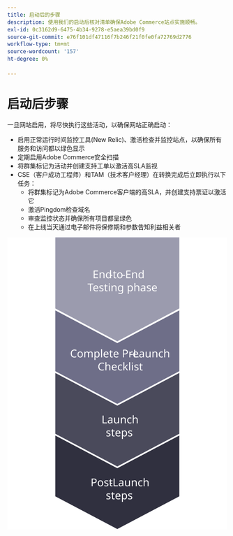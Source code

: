 ```yaml
---
title: 启动后的步骤
description: 使用我们的启动后核对清单确保Adobe Commerce站点实施顺畅。
exl-id: 0c3162d9-6475-4b34-9278-e5aea39bd0f9
source-git-commit: e76f101df47116f7b246f21f0fe0fa72769d2776
workflow-type: tm+mt
source-wordcount: '157'
ht-degree: 0%

---
```


# 启动后步骤

一旦网站启用，将尽快执行这些活动，以确保网站正确启动：

- 启用正常运行时间监控工具(New Relic)、激活检查并监控站点，以确保所有服务和访问都以绿色显示
- 定期启用Adobe Commerce安全扫描
- 将群集标记为活动并创建支持工单以激活高SLA监视
- CSE（客户成功工程师）和TAM（技术客户经理）在转换完成后立即执行以下任务：
   - 将群集标记为Adobe Commerce客户端的高SLA，并创建支持票证以激活它
   - 激活Pingdom检查域名
   - 审查监控状态并确保所有项目都呈绿色
   - 在上线当天通过电子邮件将保修期和参数告知利益相关者

![显示启动过程阶段4的示意图](../../assets/playbooks/launch-steps-4.svg)
